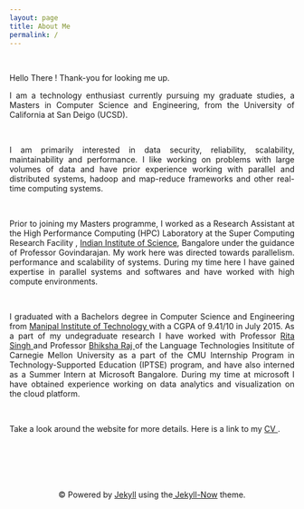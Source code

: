 ```yaml
---
layout: page
title: About Me
permalink: /
---
```


<span style="text-align: justify;">
<br/>

Hello There ! Thank-you for looking me up. 
<br/>


I am a technology enthusiast currently pursuing my graduate studies, a Masters in Computer Science and Engineering, from the University of California at San Deigo (UCSD). 

<br/>

I am primarily interested in data security, reliability, scalability, maintainability and performance. I like working on problems with large volumes of data and have prior experience working with parallel and distributed systems, hadoop and map-reduce frameworks and other real-time computing systems.

<br/>

Prior to joining my Masters programme, I worked as a Research Assistant at the High Performance Computing (HPC) Laboratory at the Super Computing Research Facility </a>, <a href = "http://www.iisc.ernet.in/">Indian Institute of Science</a>, Bangalore under the guidance of Professor Govindarajan. My work here was directed towards parallelism. performance and scalability of systems. During my time here I have gained expertise in parallel systems and softwares and have worked with high compute environments. 

<br/>

I graduated with a Bachelors degree in Computer Science and Engineering from  <a href = "http://manipal.edu/mu.html"> Manipal Institute of Technology </a> with a CGPA of 9.41/10 in July 2015. As a part of my undegraduate research  I have worked with Professor <a href ="https://scholar.google.com/citations?user=0lMANmwAAAAJ&hl=en"> Rita Singh </a> and Professor <a href="https://scholar.google.com/citations?user=IWcGY98AAAAJ"> Bhiksha Raj </a> of the Language Technologies Insititute of Carnegie Mellon University as a part of the CMU Internship Program in Technology-Supported Education (IPTSE) program, and have also interned as a Summer Intern at Microsoft Bangalore. During my time at microsoft I have obtained experience working on data analytics and visualization on the cloud platform. 

<br/>

Take a look around the website for more details. 
Here is a link to my  <a href = "http://tejeswinisundaram.github.io/assets/tejeswini_resume.pdf"> CV </a>.
</span>

<br/>
<br/>
<br/>
<br/>
<br/>

<div class="container" align="center">
<span>&copy; Powered by  <a href="http://jekyllrb.com" rel="nofollow">Jekyll</a> using the<a href="http://www.jekyllnow.com/" rel="no follow"> Jekyll-Now</a> theme.</span>
</div>
